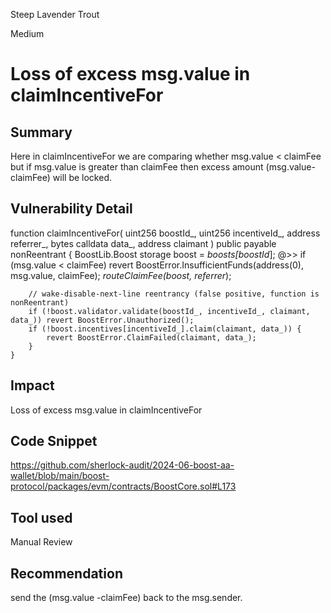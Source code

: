 Steep Lavender Trout

Medium

# Loss of excess msg.value in claimIncentiveFor

## Summary
Here in claimIncentiveFor we are comparing whether msg.value < claimFee but if msg.value is greater than  claimFee then excess amount (msg.value-claimFee)   will be locked.
## Vulnerability Detail
 function claimIncentiveFor(
        uint256 boostId_,
        uint256 incentiveId_,
        address referrer_,
        bytes calldata data_,
        address claimant
    ) public payable nonReentrant {
        BoostLib.Boost storage boost = _boosts[boostId_];
     @>>   if (msg.value < claimFee) revert BoostError.InsufficientFunds(address(0), msg.value, claimFee);
        _routeClaimFee(boost, referrer_);

        // wake-disable-next-line reentrancy (false positive, function is nonReentrant)
        if (!boost.validator.validate(boostId_, incentiveId_, claimant, data_)) revert BoostError.Unauthorized();
        if (!boost.incentives[incentiveId_].claim(claimant, data_)) {
            revert BoostError.ClaimFailed(claimant, data_);
        }
    }
## Impact
Loss of excess msg.value in claimIncentiveFor
## Code Snippet
https://github.com/sherlock-audit/2024-06-boost-aa-wallet/blob/main/boost-protocol/packages/evm/contracts/BoostCore.sol#L173
## Tool used

Manual Review

## Recommendation
send the (msg.value -claimFee) back to the msg.sender.